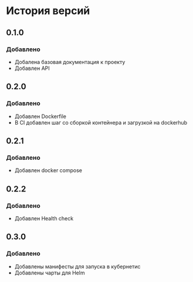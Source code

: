# История версий

## 0.1.0
### Добавлено
- Добалена базовая документация к проекту
- Добавлен API

## 0.2.0
### Добавлено
- Добавлен Dockerfile
- В CI добавлен шаг со сборкой контейнера и загрузкой на dockerhub

## 0.2.1
### Добавлено
- Добавлен docker compose

## 0.2.2
### Добавлено
- Добавлен Health check

## 0.3.0
### Добавлено
- Добавлены манифесты для запуска в кубернетис
- Добавлены чарты для Helm
